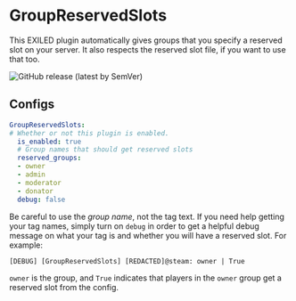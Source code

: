 # GroupReservedSlots

This EXILED plugin automatically gives groups that you specify a reserved slot on your server. It also respects the reserved slot file, if you want to use that too.

![GitHub release (latest by SemVer)](https://img.shields.io/github/downloads/0b10000/GroupReservedSlots/latest/total?sort=semver)

## Configs
```yml
GroupReservedSlots:
# Whether or not this plugin is enabled.
  is_enabled: true
  # Group names that should get reserved slots
  reserved_groups:
  - owner
  - admin
  - moderator
  - donator
  debug: false
```
Be careful to use the *group name*, not the tag text. If you need help getting your tag names, simply turn on `debug` in order to get a helpful debug message on what your tag is and whether you will have a reserved slot.
For example:

```[DEBUG] [GroupReservedSlots] [REDACTED]@steam: owner | True```

`owner` is the group, and `True` indicates that players in the `owner` group get a reserved slot from the config.
